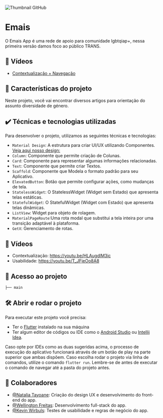 ![Thumbnail GitHub](https://github.com/Natayoane/emais/blob/feature/readme/images/siglas.png)

# Emais

O Emais App é uma rede de apoio para comunidade lgbtqiap+, nessa primeira versão damos foco ao público TRANS.
 
## 📼 Vídeos 

- [Contextualização + Navegação](https://youtu.be/P0JtOclYrZo)

## 🔨 Características do projeto

Neste projeto, você vai encontrar diversos artigos para orientação do assunto diversidade de género.

## ✔️ Técnicas e tecnologias utilizadas

Para desenvolver o projeto, utilizamos as seguintes técnicas e tecnologias:

- `Material Design`: A estrutura para criar UI/UX utilizando Componentes. [Veja aqui nosso design:](https://www.figma.com/file/yRQkTzjoFZ8xC6KdZzsFR1/Untitled?node-id=126%3A626)
- `Column`: Componente que permite criação de Colunas.
- `Card`: Componente para representar algumas informações relacionadas.
- `Text`: Componente que permite criar Textos.
- `Scaffold`: Componente que Modela o formato padrão para seu Aplicativo.
- `ElevatedButton`: Botão que permite configurar ações, como mudanças de tela.
- `StatelessWidget`: O StatelessWidget (Widget sem Estado) que apresenta telas estáticas.
- `StatefulWidget`: O StatefulWidget (Widget com Estado) que apresenta telas dinâmicas.
- `ListView`: Widget para objeto de rolagem.
- `MaterialPageRoute`:Uma rota modal que substitui a tela inteira por uma transição adaptável à plataforma.
- `GetX`: Gerenciamento de rotas.

## 📼 Vídeos 
- Contextualização: https://youtu.be/HLAugdlM3ic
- Usabilidade: https://youtu.be/T_JFjeOo8A8

## 📁 Acesso ao projeto

```
├── main
```

## 🛠️ Abrir e rodar o projeto

Para executar este projeto você precisa:

- Ter o [Flutter](https://flutter.dev/docs/get-started/install) instalado na sua máquina
- Ter algum editor de códigos ou IDE como o [Android Studio](https://developer.android.com/studio) ou [Intellij Idea](https://www.jetbrains.com/pt-br/idea/download/).

Caso opte por IDEs como as duas sugeridas acima, o processo de execução do aplicativo funcionará através de um botão de play na parte superior que ambas dispõem. Caso escolha rodar o projeto via linha de comandos, utilize o comando `flutter run`. Lembre-se de antes de executar o comando de navegar até a pasta do projeto antes.

## 🤝​ Colaboradores

- [@Natalia Tayoane](https://www.linkedin.com/in/natalia-tayoane/):
  Criação do design UX e desenvolvimento do front-end do app.
- [@Wellington Freitas](https://www.linkedin.com/in/wfreitasdev/):
  Desenvolvimento full-stack do app.
- [@Kevin Wirbuls](https://www.linkedin.com/in/kevin-moraes-369373b6/):
  Testes de usabilidade e regras de negócio do app.
